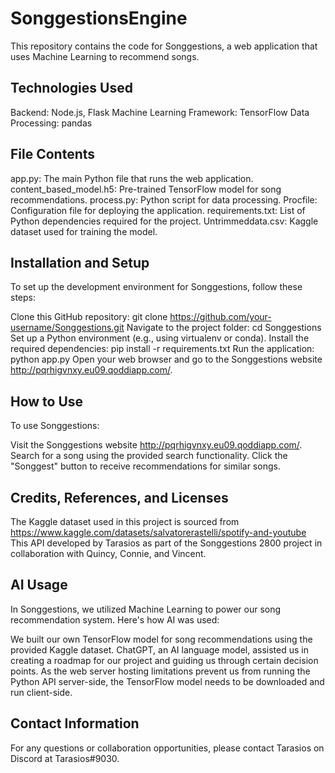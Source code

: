 # SonggestionsEngine
This repository contains the code for Songgestions, a web application that uses Machine Learning to recommend songs.

## Technologies Used
Backend: Node.js, Flask
Machine Learning Framework: TensorFlow
Data Processing: pandas

## File Contents
app.py: The main Python file that runs the web application.
content_based_model.h5: Pre-trained TensorFlow model for song recommendations.
process.py: Python script for data processing.
Procfile: Configuration file for deploying the application.
requirements.txt: List of Python dependencies required for the project.
Untrimmeddata.csv: Kaggle dataset used for training the model.

## Installation and Setup
To set up the development environment for Songgestions, follow these steps:

Clone this GitHub repository: git clone https://github.com/your-username/Songgestions.git
Navigate to the project folder: cd Songgestions
Set up a Python environment (e.g., using virtualenv or conda).
Install the required dependencies: pip install -r requirements.txt
Run the application: python app.py
Open your web browser and go to the Songgestions website http://pqrhigvnxy.eu09.qoddiapp.com/.

## How to Use
To use Songgestions:

Visit the Songgestions website http://pqrhigvnxy.eu09.qoddiapp.com/.
Search for a song using the provided search functionality.
Click the "Songgest" button to receive recommendations for similar songs.

## Credits, References, and Licenses
The Kaggle dataset used in this project is sourced from https://www.kaggle.com/datasets/salvatorerastelli/spotify-and-youtube
This API developed by Tarasios as part of the Songgestions 2800 project in collaboration with Quincy, Connie, and Vincent.

## AI Usage
In Songgestions, we utilized Machine Learning to power our song recommendation system. Here's how AI was used:

We built our own TensorFlow model for song recommendations using the provided Kaggle dataset.
ChatGPT, an AI language model, assisted us in creating a roadmap for our project and guiding us through certain decision points.
As the web server hosting limitations prevent us from running the Python API server-side, the TensorFlow model needs to be downloaded and run client-side.

## Contact Information
For any questions or collaboration opportunities, please contact Tarasios on Discord at Tarasios#9030.
